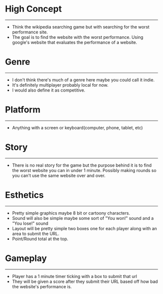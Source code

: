 # High Concept
---
* Think the wikipedia searching game but with searching for the worst performance site.
* The goal is to find the website with the worst performance. Using google's website that evaluates the performance of a website.


# Genre
---
* I don't think there's much of a genre here maybe you could call it indie.
* It's definitely multiplayer probably local for now.
* I would also define it as competitive.


# Platform
---
* Anything with a screen or keyboard(computer, phone, tablet, etc)

# Story
---
* There is no real story for the game but the purpose behind it is to find the worst website you can in under 1 minute. Possibly making rounds so you can't use the same website over and over.

# Esthetics
---
* Pretty simple graphics maybe 8 bit or cartoony characters.
* Sound will also be simple maybe some sort of "You won!" sound and a "You lose!" sound
* Layout will be pretty simple two boxes one for each player along with an area to submit the URL.
* Point/Round total at the top.

# Gameplay
---
* Player has a 1 minute timer ticking with a box to submit that url
* They will be given a score after they submit their URL based off how bad the website's performance is.
